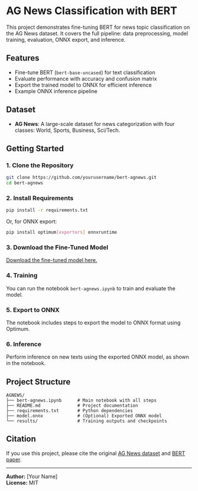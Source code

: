 # AG News Classification with BERT

This project demonstrates fine-tuning BERT for news topic classification on the AG News dataset. It covers the full pipeline: data preprocessing, model training, evaluation, ONNX export, and inference.

## Features

- Fine-tune BERT (`bert-base-uncased`) for text classification
- Evaluate performance with accuracy and confusion matrix
- Export the trained model to ONNX for efficient inference
- Example ONNX inference pipeline

## Dataset

- **AG News**: A large-scale dataset for news categorization with four classes: World, Sports, Business, Sci/Tech.

## Getting Started

### 1. Clone the Repository

```bash
git clone https://github.com/yourusername/bert-agnews.git
cd bert-agnews
```

### 2. Install Requirements

```bash
pip install -r requirements.txt
```

Or, for ONNX export:

```bash
pip install optimum[exporters] onnxruntime
```

### 3. Download the Fine-Tuned Model

[Download the fine-tuned model here.](#) <!-- Insert your model download link here -->

### 4. Training

You can run the notebook `bert-agnews.ipynb` to train and evaluate the model.

### 5. Export to ONNX

The notebook includes steps to export the model to ONNX format using Optimum.

### 6. Inference

Perform inference on new texts using the exported ONNX model, as shown in the notebook.

## Project Structure

```
AGNEWS/
├── bert-agnews.ipynb      # Main notebook with all steps
├── README.md              # Project documentation
├── requirements.txt       # Python dependencies
├── model.onnx             # (Optional) Exported ONNX model
└── results/               # Training outputs and checkpoints
```

## Citation

If you use this project, please cite the original [AG News dataset](https://www.di.unipi.it/~gulli/AG_corpus_of_news_articles.html) and [BERT paper](https://arxiv.org/abs/1810.04805).

---

**Author:** [Your Name]  
**License:** MIT

